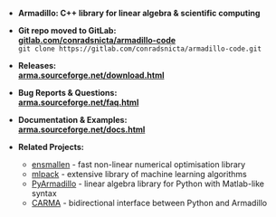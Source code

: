* **Armadillo: C++ library for linear algebra & scientific computing**

* **Git repo moved to GitLab:**  
[**gitlab.com/conradsnicta/armadillo-code**](http://gitlab.com/conradsnicta/armadillo-code)  
`git clone https://gitlab.com/conradsnicta/armadillo-code.git`  

* **Releases:**  
[**arma.sourceforge.net/download.html**](http://arma.sourceforge.net/download.html)

* **Bug Reports & Questions:**  
[**arma.sourceforge.net/faq.html**](http://arma.sourceforge.net/faq.html)

* **Documentation & Examples:**  
[**arma.sourceforge.net/docs.html**](http://arma.sourceforge.net/docs.html)

* **Related Projects:**
  - [ensmallen](https://ensmallen.org) - fast non-linear numerical optimisation library
  - [mlpack](https://mlpack.org) - extensive library of machine learning algorithms
  - [PyArmadillo](https://pyarma.sourceforge.io) - linear algebra library for Python with Matlab-like syntax <!--([repo](https://gitlab.com/jason-rumengan/pyarma/))-->
  - [CARMA](https://github.com/RUrlus/carma) - bidirectional interface between Python and Armadillo
